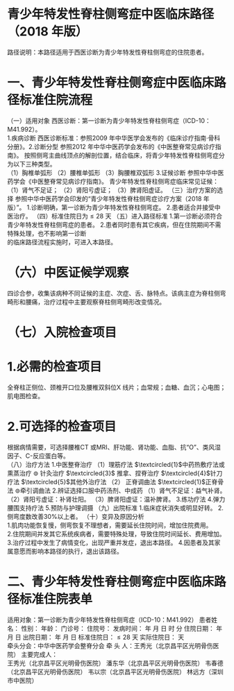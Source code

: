 # 青少年特发性脊柱侧弯症中医临床路径 （2018 年版）  
路径说明：本路径适用于西医诊断为青少年特发性脊柱侧弯症的住院患者。  
# 一、青少年特发性脊柱侧弯症中医临床路径标准住院流程  
（一）适用对象 西医诊断：第一诊断为青少年特发性脊柱侧弯症（ICD-10：M41.992）。  
1.疾病诊断  西医诊断标准：参照2009 年中华医学会发布的《临床诊疗指南·骨科分册》。2.诊断分型 参照2012 年中华中医药学会发布的《中医整脊常见病诊疗指南》。 按照侧弯主曲线顶点的解剖位置，结合临床，将青少年特发性脊柱侧弯症分为以下三种类型。  
（1）胸椎单弧形 （2）腰椎单弧形 （3）胸腰椎双弧形 3.证候诊断  参照中华中医药学会《中医整脊常见病诊疗指南》。 青少年特发性脊柱侧弯症临床常见证候： （1）肾气不足证； （2）肾阳亏虚证； （3）脾肾阳虚证。 （三）治疗方案的选择 参照中华中医药学会印发的“青少年特发性脊柱侧弯症诊疗方案（2018 年版）”。 1.诊断明确，第一诊断为青少年特发性脊柱侧弯症。 2.患者适合并接受中医治疗。 （四）标准住院日为${\leqslant}28$ 天  （五）进入路径标准 1.第一诊断必须符合青少年特发性脊柱侧弯症的患者。 2.患者同时患有其它疾病，但在住院期间不需特殊处理，也不影响第一诊断  
的临床路径流程实施时，可进入本路径。  
# （六）中医证候学观察  
四诊合参，收集该病种不同证候的主症、次症、舌、脉特点。该病主症为脊柱侧弯畸形和腰痛，治疗过程中主要观察脊柱侧弯畸形改变情况。  
# （七）入院检查项目  
# 1.必需的检查项目  
全脊柱正侧位、颈椎开口位及腰椎双斜位X 线片；血常规；血糖、血沉；心电图；肌电图检查。  
# 2.可选择的检查项目  
根据病情需要，可选择腰椎CT 或MRI、肝功能、肾功能、血脂、抗“O”、类风湿因子、C-反应蛋白等。  
（八）治疗方法 1.中医整脊治疗  （1）理筋疗法 $\textcircled{1}$中药热敷疗法或熏蒸治疗 $\circledcirc$ 针灸治疗  $\textcircled{3}$ 推拿、捏脊治疗  $\textcircled{4}$针刀疗法 $\textcircled{5}$其他外治疗法 （2） 正脊调曲法 $\textcircled{1}$正脊骨法 $\circledcirc$牵引调曲法 2.辨证选择口服中药汤剂、中成药 （1）肾气不足证：益气补肾。 （2）肾阳亏虚证：补肾壮阳。 （3）脾肾阳虚证：温补脾肾。 3.练功疗法 4.弹力腰围支持疗法 5.预防与护理调摄  （九）出院标准 1.临床症状消失或明显好转。 2.侧弯度数改善$30\%$以上者。 （十）变异及原因分析  
1.肌肉功能恢复慢，侧弯恢复不理想者，需要延长住院时间，增加住院费用。  
2.住院期间并发其它系统疾病者，需要特殊处理，导致住院时间延长、费用增加。3.治疗过程中发生了病情变化，出现严重并发症，退出本路径。 4.因患者及其家属意愿而影响本路径的执行，退出该路径。  
# 二、青少年特发性脊柱侧弯症中医临床路径标准住院表单  
适用对象：第一诊断为青少年特发性脊柱侧弯症（ICD-10：M41.992） 患者姓名：          性别：    年龄：    门诊号：         住院号：            发病时间：   年  月  日  时  分  住院日期：   年  月  日 出院日期：   年  月   日      标准住院日：${\leqslant}28$ 天              实际住院日：      天  
牵头分会：中华中医药学会整脊分会 牵 头 人：王秀光（北京昌平区光明骨伤医院） 主要完成人：  
王秀光（北京昌平区光明骨伤医院） 潘东华（北京昌平区光明骨伤医院） 韦春德（北京昌平区光明骨伤医院） 韦以宗（北京昌平区光明骨伤医院） 林远方（深圳市中医院）  